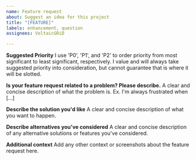 ```yaml
---
name: Feature request
about: Suggest an idea for this project
title: "[FEATURE]"
labels: enhancement, question
assignees: VoltaicGRiD

---
```


**Suggested Priority**
I use 'P0', 'P1', and 'P2' to order priority from most significant to least significant, respectively.
I value and will always take suggested priority into consideration, but cannot guarantee that is where it will be slotted. 

**Is your feature request related to a problem? Please describe.**
A clear and concise description of what the problem is. Ex. I'm always frustrated when [...]

**Describe the solution you'd like**
A clear and concise description of what you want to happen.

**Describe alternatives you've considered**
A clear and concise description of any alternative solutions or features you've considered.

**Additional context**
Add any other context or screenshots about the feature request here.
